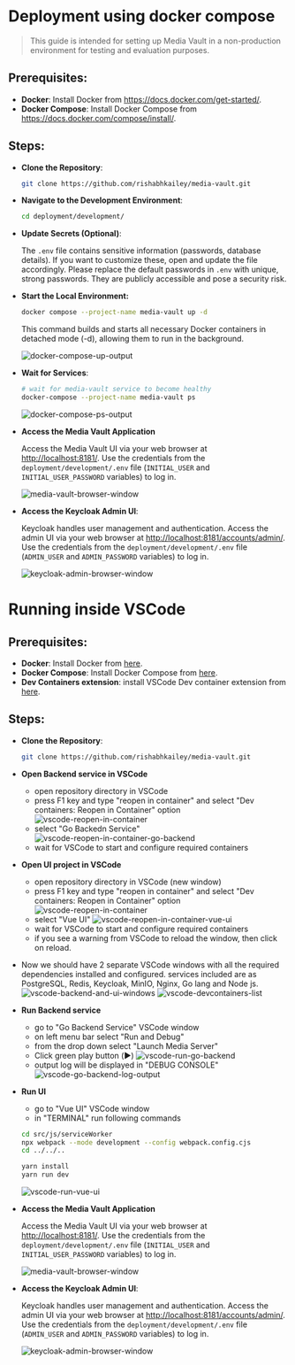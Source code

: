 # Deployment using docker compose

> This guide is intended for setting up Media Vault in a non-production environment for testing and evaluation purposes. 

## Prerequisites:

* **Docker**: Install Docker from https://docs.docker.com/get-started/.
* **Docker Compose**: Install Docker Compose from https://docs.docker.com/compose/install/.

## Steps:

* **Clone the Repository**:
    
    ```bash
    git clone https://github.com/rishabhkailey/media-vault.git
    ```
* **Navigate to the Development Environment**:
    
    ```bash
    cd deployment/development/
    ```
* **Update Secrets (Optional)**:

    The `.env` file contains sensitive information (passwords, database details). If you want to customize these, open and update the file accordingly. Please replace the default passwords in `.env` with unique, strong passwords. They are publicly accessible and pose a security risk.

* **Start the Local Environment:**
    
    ```bash
    docker compose --project-name media-vault up -d
    ```
    This command builds and starts all necessary Docker containers in detached mode (-d), allowing them to run in the background.

    ![docker-compose-up-output](docs/images/docker-compose-up-output.webp)

* **Wait for Services**:

    ```bash
    # wait for media-vault service to become healthy
    docker-compose --project-name media-vault ps
    ```
    ![docker-compose-ps-output](docs/images/docker-compose-ps-output.webp)


* **Access the Media Vault Application**
    
    Access the Media Vault UI via your web browser at [http://localhost:8181/](http://localhost:8181/). Use the credentials from the `deployment/development/.env` file (`INITIAL_USER` and `INITIAL_USER_PASSWORD` variables) to log in.
    
    ![media-vault-browser-window](docs/images/media-vault-browser-window.webp)
* **Access the Keycloak Admin UI**:
    
    Keycloak handles user management and authentication. Access the admin UI via your web browser at [http://localhost:8181/accounts/admin/](http://localhost:8181/accounts/admin/). Use the credentials from the `deployment/development/.env` file (`ADMIN_USER` and `ADMIN_PASSWORD` variables) to log in.

    ![keycloak-admin-browser-window](docs/images/keycloak-admin-browser-window.webp)


# Running inside VSCode

## Prerequisites:

* **Docker**: Install Docker from [here](https://docs.docker.com/get-started/).
* **Docker Compose**: Install Docker Compose from [here](https://docs.docker.com/compose/install/).
* **Dev Containers extension**: install VSCode Dev container extension from [here](https://marketplace.visualstudio.com/items?itemName=ms-vscode-remote.remote-containers).

## Steps:

* **Clone the Repository**:
    
    ```bash
    git clone https://github.com/rishabhkailey/media-vault.git
    ```

* **Open Backend service in VSCode**
    * open repository directory in VSCode
    * press F1 key and type "reopen in container" and select "Dev containers: Reopen in Container" option
    ![vscode-reopen-in-container](docs/images/vscode-reopen-in-container.webp)
    * select "Go Backedn Service"
    ![vscode-reopen-in-container-go-backend](docs/images/vscode-reopen-in-container-go-backend.webp)
    * wait for VSCode to start and configure required containers

* **Open UI project in VSCode**
    * open repository directory in VSCode (new window)
    * press F1 key and type "reopen in container" and select "Dev containers: Reopen in Container" option
    ![vscode-reopen-in-container](docs/images/vscode-reopen-in-container.webp)
    * select "Vue UI"
    ![vscode-reopen-in-container-vue-ui](docs/images/vscode-reopen-in-container-vue-ui.webp)
    * wait for VSCode to start and configure required containers
    * if you see a warning from VSCode to reload the window, then click on reload.

* Now we should have 2 separate VSCode windows with all the required dependencies installed and configured. services included are as PostgreSQL, Redis, Keycloak, MinIO, Nginx, Go lang and Node js.
    ![vscode-backend-and-ui-windows](docs/images/vscode-backend-and-ui-windows.webp)
    ![vscode-devcontainers-list](docs/images/vscode-devcontainers-list.webp)

* **Run Backend service**
    * go to "Go Backend Service" VSCode window
    * on left menu bar select "Run and Debug" 
    * from the drop down select "Launch Media Server"
    * Click green play button (▶️)
        ![vscode-run-go-backend](docs/images/vscode-run-go-backend.webp)
    * output log will be displayed in "DEBUG CONSOLE"
        ![vscode-go-backend-log-output](docs/images/vscode-go-backend-log-output.webp)

* **Run UI**
    * go to "Vue UI" VSCode window
    * in "TERMINAL" run following commands
    ```bash
    cd src/js/serviceWorker
    npx webpack --mode development --config webpack.config.cjs
    cd ../../..

    yarn install
    yarn run dev
    ```
    ![vscode-run-vue-ui](docs/images/vscode-run-vue-ui.webp)


* **Access the Media Vault Application**
    
    Access the Media Vault UI via your web browser at [http://localhost:8181/](http://localhost:8181/). Use the credentials from the `deployment/development/.env` file (`INITIAL_USER` and `INITIAL_USER_PASSWORD` variables) to log in.
    
    ![media-vault-browser-window](docs/images/media-vault-browser-window.webp)
* **Access the Keycloak Admin UI**:
    
    Keycloak handles user management and authentication. Access the admin UI via your web browser at [http://localhost:8181/accounts/admin/](http://localhost:8181/accounts/admin/). Use the credentials from the `deployment/development/.env` file (`ADMIN_USER` and `ADMIN_PASSWORD` variables) to log in.

    ![keycloak-admin-browser-window](docs/images/keycloak-admin-browser-window.webp)